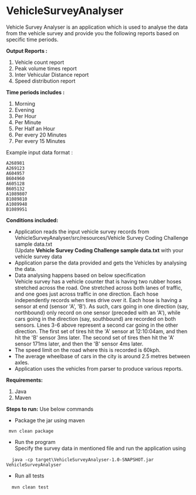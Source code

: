 # VehicleSurveyAnalyser
Vehicle Survey Analyser is an application which is used to analyse the data from the vehicle survey and provide you the following reports based on specific time periods.<br/>

**Output Reports :**<br/>
1. Vehicle count report<br/>
2. Peak volume times report<br/>
3. Inter Vehicular Distance report<br/>
4. Speed distribution report<br/>

**Time periods includes :**<br/>
1. Morning<br/>
2. Evening<br/>
3. Per Hour<br/>
4. Per Minute<br/>
5. Per Half an Hour<br/>
6. Per every 20 Minutes<br/>
7. Per every 15 Minutes<br/>

Example input data format :<br/>
<pre><code>A268981
A269123
A604957
B604960
A605128
B605132
A1089807
B1089810
A1089948
B1089951</code></pre>

**Conditions included:**
- Application reads the input vehicle survey records from VehicleSurveyAnalyser/src/resources/Vehicle Survey Coding Challenge sample data.txt<br/>
  (Update **Vehicle Survey Coding Challenge sample data.txt** with your vehicle survey data<br/>
- Application parse the data provided and gets the Vehicles by analysing the data.
- Data analysing happens based on below specification<br/>
 Vehicle survey has a vehicle counter that is having two rubber hoses stretched across the road. One stretched across
 both lanes of traffic, and one goes just across traffic in one direction. Each hose independently records when tires
  drive over it. Each hose is having a sensor at end (sensor 'A', 'B'). As such, cars going in one direction
   (say, northbound) only record on one sensor (preceded with an 'A'), while cars going in the direction (say,
   southbound) are recorded on both sensors. Lines 3-6 above represent a second car going in the other direction.
   The first set of tires hit the 'A' sensor at 12:10:04am, and then hit the 'B' sensor 3ms later. The second set of
    tires then hit the 'A' sensor 171ms later, and then the 'B' sensor 4ms later.<br/>
- The speed limit on the road where this is recorded is 60kph.
- The average wheelbase of cars in the city is around 2.5 metres between axles.
- Application uses the vehicles from parser to produce various reports.

**Requirements:**
1. Java
2. Maven
    
**Steps to run:** Use below commands <br/>
- Package the jar using maven<br/>
<pre><code> mvn clean package</code></pre>
- Run the program<br/>
Specify the survey data in mentioned file and run the application using<br/>
<pre> <code> java -cp target\VehicleSurveyAnalyser-1.0-SNAPSHOT.jar VehicleSurveyAnalyser</code></pre>
- Run all tests<br/>
<pre> <code> mvn clean test</code></pre>